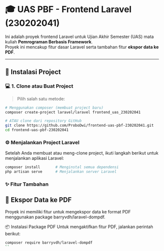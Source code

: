 # 🎓 UAS PBF - Frontend Laravel (230202041)

Ini adalah proyek frontend Laravel untuk Ujian Akhir Semester (UAS) mata kuliah **Pemrograman Berbasis Framework**.  
Proyek ini mencakup fitur dasar Laravel serta tambahan fitur **ekspor data ke PDF**.

---

## 🚀 Instalasi Project

### 💻 1. Clone atau Buat Project

> Pilih salah satu metode:

```bash
# Menggunakan composer (membuat project baru)
composer create-project laravel/laravel frontend_uas_230202041

# ATAU clone dari repository GitHub
git clone https://github.com/ProboDwi/frontend-uas-pbf-230202041.git
cd frontend-uas-pbf-230202041
```

### ⚙️ Menjalankan Project Laravel

Setelah Anda membuat atau meng-clone project, ikuti langkah berikut untuk menjalankan aplikasi Laravel:

```bash
composer install       # Menginstal semua dependensi
php artisan serve      # Menjalankan server Laravel
```

### ✨ Fitur Tambahan
## 📄 Ekspor Data ke PDF
Proyek ini memiliki fitur untuk mengekspor data ke format PDF menggunakan package barryvdh/laravel-dompdf.

📦 Instalasi Package PDF
Untuk mengaktifkan fitur PDF, jalankan perintah berikut:
```bash
composer require barryvdh/laravel-dompdf
``
